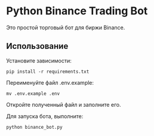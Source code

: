 # Python Binance Trading Bot

Это простой торговый бот для биржи Binance.

## Использование

Установите зависимости:

```pip install -r requirements.txt```

Переименуйте файл .env.example:

```mv .env.example .env```

Откройте полученный файл и заполните его.

Для запуска бота, выполните:

```python binance_bot.py```
